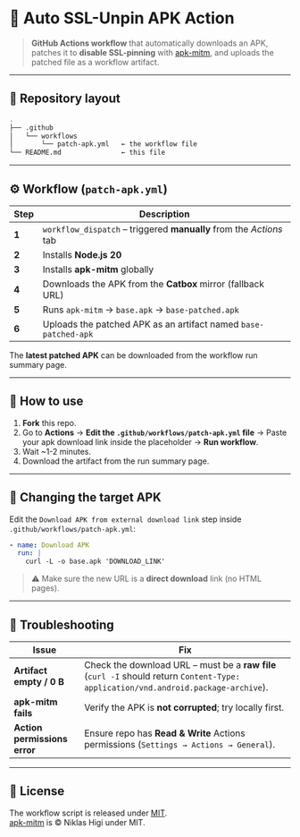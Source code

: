 # 🤖 Auto SSL-Unpin APK Action

> **GitHub Actions workflow** that automatically downloads an APK, patches it to **disable SSL-pinning** with [apk-mitm](https://github.com/shroudedcode/apk-mitm), and uploads the patched file as a workflow artifact.

---

## 📁 Repository layout
```bash
.
├── .github
│   └── workflows
│       └── patch-apk.yml   ← the workflow file
└── README.md               ← this file
```

---

## ⚙️ Workflow (`patch-apk.yml`)

| Step | Description |
|------|-------------|
| **1** | `workflow_dispatch` – triggered **manually** from the *Actions* tab |
| **2** | Installs **Node.js 20** |
| **3** | Installs **apk-mitm** globally |
| **4** | Downloads the APK from the **Catbox** mirror (fallback URL) |
| **5** | Runs `apk-mitm` → `base.apk` → `base-patched.apk` |
| **6** | Uploads the patched APK as an artifact named `base-patched-apk` |

The **latest patched APK** can be downloaded from the workflow run summary page.

---

## 🚀 How to use

1. **Fork** this repo.
2. Go to **Actions** → **Edit the `.github/workflows/patch-apk.yml` file** → Paste your apk download link inside the placeholder → **Run workflow**.  
3. Wait ~1-2 minutes.  
4. Download the artifact from the run summary page.

---

## 🔄 Changing the target APK

Edit the `Download APK from external download link` step inside `.github/workflows/patch-apk.yml`:

```yaml
- name: Download APK
  run: |
    curl -L -o base.apk 'DOWNLOAD_LINK'
```

> ⚠️ Make sure the new URL is a **direct download** link (no HTML pages).

---

## 🐛 Troubleshooting

| Issue | Fix |
|-------|-----|
| **Artifact empty / 0 B** | Check the download URL – must be a **raw file** (`curl -I` should return `Content-Type: application/vnd.android.package-archive`). |
| **apk-mitm fails** | Verify the APK is **not corrupted**; try locally first. |
| **Action permissions error** | Ensure repo has **Read & Write** Actions permissions (`Settings → Actions → General`). |

---

## 📄 License

The workflow script is released under [MIT](./LICENSE).  
[apk-mitm](https://github.com/shroudedcode/apk-mitm) is © Niklas Higi under MIT.
```
